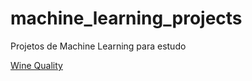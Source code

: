 # machine_learning_projects
<p>Projetos de Machine Learning para estudo</p>
<a href="https://github.com/jpedrosantana/machine_learning_projects/tree/master/WineQualityRed">Wine Quality</a>

